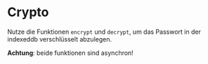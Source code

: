 # Crypto

Nutze die Funktionen `encrypt` und `decrypt`, um das Passwort in der indexeddb verschlüsselt abzulegen.

**Achtung**: beide funktionen sind asynchron!
